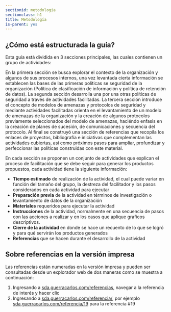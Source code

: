 ```yaml
---
sectionid: metodologia
sectionclass: h1
title: Metodología
is-parent: yes
---
```


## ¿Cómo está estructurada la guía?
Esta guía está dividida en 3 secciones principales, las cuales contienen un grupo de actividades:

En la primera sección se busca explorar el contexto de la organización y algunos de sus procesos internos, una vez levantada cierta información se establecen las bases de las primeras políticas se seguridad de la organización (Política de clasificación de información y política de retención de datos). La segunda sección desarrolla una por una otras políticas de seguridad a través de actividades facilitadas. La tercera sección introduce el concepto de modelos de amenazas y protocolos de seguridad y mediante actividades facilitadas orienta en el levantamiento de un modelo de amenazas de la organización y la creación de algunos protocolos previamente seleccionados del modelo de amenazas, haciéndo enfasis en la creación de planes de sucesión, de comunicaciones y secuencia del protocolo. Al final se construyó una sección de referencias que recopila los enlaces de proyectos, bibliografía e iniciativas que complementan las actividades cubiertas, así como próximos pasos para ampliar, profundizar y perfeccionar las políticas construidas con este material.

En cada sección se proponen un conjunto de actividades que explican el proceso de facilitación que se debe seguir para generar los productos propuestos, cada actividad tiene la siguiente información:

* **Tiempo estimado** de realización de la actividad, el cual puede variar en función del tamaño del grupo, la destreza del facilitador y los pasos considerados en cada actividad para ejecutar
* **Preparación previa** de la actividad en términos de investigación o levantamiento de datos de la organización
* **Materiales** requeridos para ejecutar la actividad
* **Instrucciones** de la actividad, normalmente en una secuencia de pasos con las acciones a realizar y en los casos que aplique graficos descriptivos.
* **Cierre de la actividad** en donde se hace un recuento de lo que se logró y para qué servirán los productos generados
* **Referencias** que se hacen durante el desarrollo de la actividad

## Sobre referencias en la versión impresa
Las referencias están numeradas en la versión impresa y pueden ser consultadas desde un explorador web de dos maneras como se muestra a continuación:

1. Ingresando a [sda.guerracarlos.com/referencias](sda.guerracarlos.com/referencias), navegar a la referencia de interés y hacer clic
2. Ingresando a [sda.guerracarlos.com/referencia/<referencia>](#), por ejemplo [sda.guerracarlos.com/referencia/19](sda.guerracarlos.com/referencia/19) para la referencia #19
